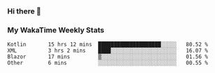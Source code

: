 ### Hi there 👋

<!--
**royschrauwen/royschrauwen** is a ✨ _special_ ✨ repository because its `README.md` (this file) appears on your GitHub profile.

Here are some ideas to get you started:

- 🔭 I’m currently working on ...
- 🌱 I’m currently learning ...
- 👯 I’m looking to collaborate on ...
- 🤔 I’m looking for help with ...
- 💬 Ask me about ...
- 📫 How to reach me: ...
- 😄 Pronouns: ...
- ⚡ Fun fact: ...
-->


### My WakaTime Weekly Stats
<!--START_SECTION:waka-->

```text
Kotlin       15 hrs 12 mins  ████████████████████░░░░░   80.52 %
XML          3 hrs 2 mins    ████░░░░░░░░░░░░░░░░░░░░░   16.07 %
Blazor       17 mins         ▒░░░░░░░░░░░░░░░░░░░░░░░░   01.56 %
Other        6 mins          ░░░░░░░░░░░░░░░░░░░░░░░░░   00.55 %
```

<!--END_SECTION:waka-->
